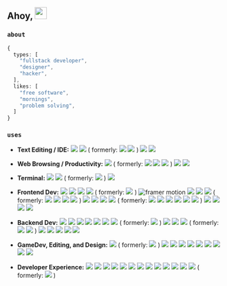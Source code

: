 <!-- Animated 3D Emojis are from Microsoft Fluent Emoji Library: https://github.com/microsoft/fluentui-emoji (MIT License)-->
## Ahoy, <img src="https://user-images.githubusercontent.com/91392083/191121141-db352496-27e2-46d6-923c-6bee904bdb8b.png" valign="center" width=28 height=28>

### `about`
```typescript
{
  types: [
    "fullstack developer",
    "designer",
    "hacker",
  ],
  likes: [
    "free software",
    "mornings",
    "problem solving",
  ]
}
```

### `uses`

- **Text Editing / IDE:**
![](https://img.shields.io/badge/Neovim-57A143?logo=neovim&logoColor=white)
![](https://img.shields.io/badge/Logseq-black?logo=logseq&logoColor=85C8C8) 
( formerly: ![](https://img.shields.io/badge/Visual_Studio_Code-0078D4?logo=visual_studio_code&logoColor=white) ![](https://img.shields.io/badge/VSCodium-2F80ED?logo=vscodium&logoColor=white) )
![](https://img.shields.io/badge/Android_Studio-3DDC84?logo=androidstudio&logoColor=white) 
![](https://img.shields.io/badge/RStudio-75AADB?logo=rstudioide&logoColor=white) 


- **Web Browsing / Productivity:**
![](https://img.shields.io/badge/Zen-black?logo=zenbrowser&logoColor=white)
( formerly:
![](https://img.shields.io/badge/Firefox-FF7139?logo=firefoxbrowser&logoColor=white)
![](https://img.shields.io/badge/Opera_GX-EE2950?logo=operagx&logoColor=white)
![](https://img.shields.io/badge/Chrome-4285F4?logo=googlechrome&logoColor=white)
)
![](https://img.shields.io/badge/Thunderbird-0A84FF?logo=thunderbird&logoColor=white)
![](https://img.shields.io/badge/LibreOffice-18A303?logo=libreoffice&logoColor=white)

- **Terminal:**
![](https://img.shields.io/badge/Wezterm-4E49EE?logo=wezterm&logoColor=white) 
![](https://img.shields.io/badge/GNU%20Bash-4EAA25?logo=GNU%20Bash&logoColor=white)
( formerly: ![](https://img.shields.io/badge/windows%20terminal-4D4D4D?logo=windows%20terminal&logoColor=white) )
![](https://img.shields.io/badge/Termius-000000?logo=termius&logoColor=white) 

- **Frontend Dev:**
![](https://img.shields.io/badge/NextJS-000000?logo=next.js&logoColor=FFFFFF)
![](https://img.shields.io/badge/React-20232A?logo=react&logoColor=61DAFB)
![](https://img.shields.io/badge/Tailwind_CSS-06B6D4?logo=tailwindcss&logoColor=ffffff)
![](https://img.shields.io/badge/shadcn-000000?logo=shadcn/ui&logoColor=ffffff)
( formerly: ![](https://img.shields.io/badge/MUI-007FFF?logo=mui&logoColor=ffffff) )
![framer motion](https://img.shields.io/badge/Framer_Motion-0055FF?logo=framer&logoColor=ffffff)
![](https://img.shields.io/badge/Svelte-FF3E00?logo=svelte&logoColor=white)
![](https://img.shields.io/badge/Nuxt-00DC82?logo=nuxt&logoColor=white)
![](https://img.shields.io/badge/Vue-4FC08D?logo=vue.js&logoColor=white)
( formerly: 
![](https://img.shields.io/badge/HTML5-E34F26?logo=html5&logoColor=white)
![](https://img.shields.io/badge/CSS3-1572B6?logo=css3&logoColor=white)
![](https://img.shields.io/badge/JS-F7DF1E?logo=javascript&logoColor=white)
![](https://img.shields.io/badge/jQuery-0769AD?logo=jquery&logoColor=white) )
![](https://img.shields.io/badge/Flutter-20232A?logo=react&logoColor=61DAFB) 
![](https://img.shields.io/badge/Material_Design-757575?&logo=materialdesign&logoColor=white)
![](https://img.shields.io/badge/React_Native-20232A?logo=react&logoColor=61DAFB)
![](https://img.shields.io/badge/Expo-000000?logo=expo&logoColor=ffffff)
( formerly: ![](https://img.shields.io/badge/Capacitor-119EFF?logo=capaitor&logoColor=white)
![](https://img.shields.io/badge/Ionic-3880FF?logo=ionic&logoColor=white)
![](https://img.shields.io/badge/SAP_Build_Apps-0FAAFF?logo=sap&logoColor=white)
![](https://img.shields.io/badge/Kodular-673ab7) 
![](https://img.shields.io/badge/Thunkable-ef5048) 
![](https://img.shields.io/badge/App_Inventor-a4cf46) 
)
![](https://img.shields.io/badge/Markdown-black?logo=markdown&logoColor=white)
![](https://img.shields.io/badge/MDX-1B1F24?logo=mdx&logoColor=white)
![](https://img.shields.io/badge/Hugo-EA4C89?logo=hugo&logoColor=white)
![](https://img.shields.io/badge/Astro-BC52EE?logo=astro&logoColor=white)

- **Backend Dev:**
[![](https://img.shields.io/badge/Node.js-339933?logo=nodedotjs&logoColor=white)](https://nodejs.org/en/)
![](https://img.shields.io/badge/Express.js-000000?logo=express&logoColor=white)
![](https://img.shields.io/badge/Hono-E36002?logo=hono&logoColor=white)
![](https://img.shields.io/badge/Deno-70FFAF?logo=deno&logoColor=black)
![](https://img.shields.io/badge/Postgres-%23316192.svg?logo=postgresql&logoColor=white)
![](https://img.shields.io/badge/Lucia_Auth-5F57FF?logo=lucia&logoColor=white)
![](https://img.shields.io/badge/Drizzle-C5F74F?logo=drizzle&logoColor=000)
( formerly: ![](https://img.shields.io/badge/Prisma-black?logo=prisma&logoColor=white) )
![](https://img.shields.io/badge/tRPC-2596BE?logo=trpc&logoColor=ffffff)
![](https://img.shields.io/badge/MongoDB-4EA94B?logo=mongodb&logoColor=white)
![](https://img.shields.io/badge/Supabase-181818?logo=supabase&logoColor=white)
( formerly:
 ![](https://img.shields.io/badge/Firebase-ffca28?logo=firebase&logoColor=black)
![](https://img.shields.io/badge/Google_Cloud-4285F4?logo=googlecloud&logoColor=white)
)
[![](https://img.shields.io/badge/Python-ffd43b?logo=python&logoColor=black)](https://python.org)
![](https://img.shields.io/badge/FastAPI-009688.svg?logo=fastapi&logoColor=white)
[![](https://img.shields.io/badge/R-276dc3?logo=r&logoColor=white)](https://www.r-project.org/)
![](https://img.shields.io/badge/Netlify-%23000000.svg?logo=netlify&logoColor=#00C7B7)
![](https://img.shields.io/badge/Vercel-000000?logo=vercel&logoColor=white)

- **GameDev, Editing, and Design:** 
[![](https://img.shields.io/badge/Godot-478CBF?logo=godot%20engine&logoColor=white)](https://godotengine.org)
( formerly: ![](https://img.shields.io/badge/Scratch-4D97FF?logo=scratch&logoColor=white) )
[![](https://img.shields.io/badge/blender-%23F5792A.svg?logo=blender&logoColor=white)](https://blender.org)
![](https://img.shields.io/badge/Audacity-0000CC?logo=audacity&logoColor=white)
[![](https://img.shields.io/badge/Aseprite-efefef?logo=aseprite&logoColor=black)](https://aseprite.org)
![](https://img.shields.io/badge/OBS-302E31?logo=obsstudio&logoColor=white)
![](https://img.shields.io/badge/Affinity-%231B72BE.svg?logo=affinity-designer&logoColor=white)
![](https://img.shields.io/badge/Excalidraw-6965DB?logo=excalidraw&logoColor=white)
![](https://img.shields.io/badge/Figma-F24E1E?logo=figma&logoColor=white)
![](https://img.shields.io/badge/Paint.NET-ffffff?logo=paint.net&logoColor=black)
![](https://img.shields.io/badge/FireAlpaca-fe7313?logo=firealpaca&logoColor=white)

- **Developer Experience:**
![](https://img.shields.io/badge/Windows-0078D6?logo=windows&logoColor=white)
![](https://img.shields.io/badge/Linux-FCC624?logo=linux&logoColor=black)
![](https://img.shields.io/badge/Ubuntu-E95420?logo=ubuntu&logoColor=white)
![](https://img.shields.io/badge/Raspberry%20Pi-A22846?logo=Raspberry%20Pi&logoColor=white)
![](https://img.shields.io/badge/Android-3DDC84?&logo=android&logoColor=white)
![](https://img.shields.io/badge/fdroid-1976D2?&logo=fdroid&logoColor=white)
![](https://img.shields.io/badge/Docker-2496ED?logo=docker&logoColor=white)
![](https://img.shields.io/badge/GitLab-FC6D26?logo=gitlab&logoColor=white)
![](https://img.shields.io/badge/Chrome_Web_Store-4285F4?logo=chromewebstore&logoColor=white)
![](https://img.shields.io/badge/npm-CB3837?logo=npm&logoColor=white)
![](https://img.shields.io/badge/pnpm-F69220?logo=pnpm&logoColor=white)
![](https://img.shields.io/badge/GitHub_Actions-2088FF?logo=github-actions&logoColor=white)
![](https://img.shields.io/badge/Bruno-F4AA41?logo=Bruno&logoColor=black)
( formerly: ![](https://img.shields.io/badge/Postman-FF6C37?logo=Postman&logoColor=white) )

